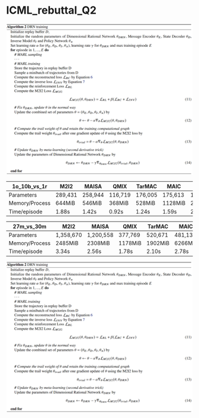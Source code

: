 # ICML_rebuttal_Q2
![DRN train](DRN_train.png)


|1o_10b_vs_1r|M2I2|MAISA|QMIX|TarMAC|MAIC|SMS|
|-|-|-|-|-|-|-|
|Parameters|289,431|258,944|116,719|176,005|175,613|155,492|
|Memory/Process|644MiB|546MiB|368MiB|528MiB|1128MiB|2170MiB|
|Time/episode|1.88s|1.42s|0.92s|1.24s|1.59s|2.24s|


|27m_vs_30m|M2I2|MAISA|QMIX|TarMAC|MAIC|SMS|
|-|-|-|-|-|-|-|
|Parameters|1,358,670|1,200,558|377,769|520,671|481,137|1,329,930|
|Memory/Process|2485MiB|2308MiB|1178MiB|1902MiB|6266MiB|12188Mib|
|Time/episode|3.34s|2.56s|1.78s|2.10s|2.78s|4.17s|

![Multi-UAV](DRN_train.png)
